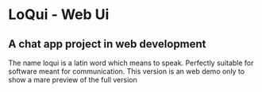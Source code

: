 # LoQui - Web Ui
## A chat app project in web development
The name loqui is a latin word which means to speak. Perfectly suitable for software
meant for communication.
This version is an web demo only to show a mare preview of the full version
